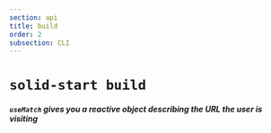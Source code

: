 ```yaml
---
section: api
title: build
order: 2
subsection: CLI
---
```


# `solid-start build`

<table-of-contents></table-of-contents>

##### `useMatch` gives you a reactive object describing the URL the user is visiting
